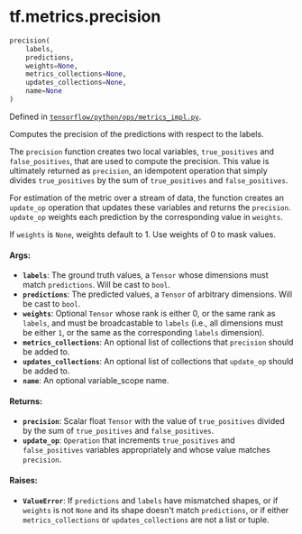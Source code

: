<div itemscope itemtype="http://developers.google.com/ReferenceObject">
<meta itemprop="name" content="tf.metrics.precision" />
</div>

# tf.metrics.precision

``` python
precision(
    labels,
    predictions,
    weights=None,
    metrics_collections=None,
    updates_collections=None,
    name=None
)
```



Defined in [`tensorflow/python/ops/metrics_impl.py`](https://www.tensorflow.org/code/tensorflow/python/ops/metrics_impl.py).

Computes the precision of the predictions with respect to the labels.

The `precision` function creates two local variables,
`true_positives` and `false_positives`, that are used to compute the
precision. This value is ultimately returned as `precision`, an idempotent
operation that simply divides `true_positives` by the sum of `true_positives`
and `false_positives`.

For estimation of the metric over a stream of data, the function creates an
`update_op` operation that updates these variables and returns the
`precision`. `update_op` weights each prediction by the corresponding value in
`weights`.

If `weights` is `None`, weights default to 1. Use weights of 0 to mask values.

#### Args:

* <b>`labels`</b>: The ground truth values, a `Tensor` whose dimensions must match
    `predictions`. Will be cast to `bool`.
* <b>`predictions`</b>: The predicted values, a `Tensor` of arbitrary dimensions. Will
    be cast to `bool`.
* <b>`weights`</b>: Optional `Tensor` whose rank is either 0, or the same rank as
    `labels`, and must be broadcastable to `labels` (i.e., all dimensions must
    be either `1`, or the same as the corresponding `labels` dimension).
* <b>`metrics_collections`</b>: An optional list of collections that `precision` should
    be added to.
* <b>`updates_collections`</b>: An optional list of collections that `update_op` should
    be added to.
* <b>`name`</b>: An optional variable_scope name.


#### Returns:

* <b>`precision`</b>: Scalar float `Tensor` with the value of `true_positives`
    divided by the sum of `true_positives` and `false_positives`.
* <b>`update_op`</b>: `Operation` that increments `true_positives` and
    `false_positives` variables appropriately and whose value matches
    `precision`.


#### Raises:

* <b>`ValueError`</b>: If `predictions` and `labels` have mismatched shapes, or if
    `weights` is not `None` and its shape doesn't match `predictions`, or if
    either `metrics_collections` or `updates_collections` are not a list or
    tuple.